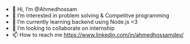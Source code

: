 - 👋 Hi, I’m @Ahmedhossam
- 👀 I’m interested in problem solving & Competitve programming
- 🌱 I’m currently learning backend using Node.js <3
- 💞️ I’m looking to collaborate on internship
- 📫 How to reach me 
   https://www.linkedin.com/in/ahmedhossamdev/
<!---
Ahmedhossamdev/Ahmedhossamdev is a ✨ special ✨ repository because its `README.md` (this file) appears on your GitHub profile.
You can click the Preview link to take a look at your changes.
--->

